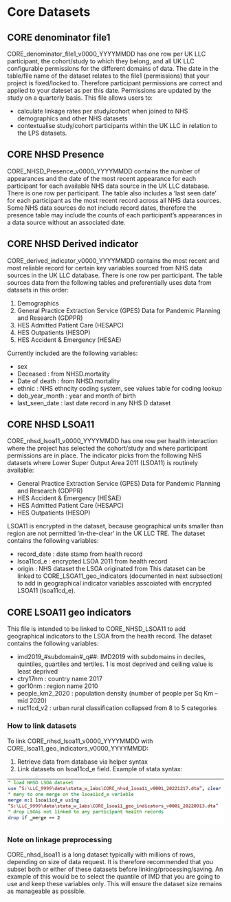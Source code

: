 # Core Datasets

## CORE denominator file1
CORE_denominator_file1_v0000_YYYYMMDD has one row per UK LLC participant, the cohort/study to which they belong, and all UK LLC configurable permissions for the different domains of data. The date in the table/file name of the dataset relates to the file1 (permissions) that your project is fixed/locked to. Therefore participant permissions are correct and applied to your dateset as per this date. Permissions are updated by the study on a quarterly basis. This file allows users to:
* calculate linkage rates per study/cohort when joined to NHS demographics and other NHS datasets
* contextualise study/cohort participants within the UK LLC in relation to the LPS datasets. 

## CORE NHSD Presence 
CORE_NHSD_Presence_v0000_YYYYMMDD contains the number of appearances and the date of the most recent appearance for each participant for each available NHS data source in the UK LLC database. There is one row per participant. The table also includes a ‘last seen date’ for each participant as the most recent record across all NHS data sources. Some NHS data sources do not include record dates, therefore the presence table may include the counts of each participant’s appearances in a data source without an associated date. 

## CORE NHSD Derived indicator
CORE_derived_indicator_v0000_YYYYMMDD contains the most recent and most reliable record for certain key variables sourced from NHS data sources in the UK LLC database. There is one row per participant. The table sources data from the following tables and preferentially uses data from datasets in this order:
1. Demographics
2. General Practice Extraction Service (GPES) Data for Pandemic Planning and Research (GDPPR)
3. HES Admitted Patient Care (HESAPC)
4. HES Outpatients (HESOP)
5. HES Accident & Emergency (HESAE)

Currently included are the following variables:
* sex
* Deceased : from NHSD.mortality
* Date of death : from NHSD.mortality
* ethnic : NHS ethncity coding system, see values table for coding lookup
* dob_year_month : year and month of birth 
* last_seen_date : last date record in any NHS D dataset

## CORE NHSD LSOA11
CORE_nhsd_lsoa11_v0000_YYYYMMDD has one row per health interaction where the project has selected the cohort/study and where participant permissions are in place. The indicator picks from the following NHS datasets where Lower Super Output Area 2011 (LSOA11) is routinely available:
* General Practice Extraction Service (GPES) Data for Pandemic Planning and Research (GDPPR)
* HES Accident & Emergency (HESAE)
* HES Admitted Patient Care (HESAPC)
* HES Outpatients (HESOP)

LSOA11 is encrypted in the dataset, because geographical units smaller than region are not permitted ‘in-the-clear’ in the UK LLC TRE. The dataset contains the following variables:
* record_date : date stamp from health record 
* lsoa11cd_e : encrypted LSOA 2011 from health record
* origin : NHS dataset the LSOA originated from 
This dataset can be linked to CORE_LSOA11_geo_indicators (documented in next subsection) to add in geographical indicator variables asscoiated with encrypted LSOA11 (lsoa11cd_e).

## CORE LSOA11 geo indicators
This file is intended to be linked to CORE_NHSD_LSOA11 to add geographical indicators to the LSOA from the health record. The dataset contains the following variables:
* imd2019_#subdomain#_q##: IMD2019 with subdomains in deciles, quintiles, quartiles and tertiles. 1 is most deprived and ceiling value is least deprived
* ctry17nm : country name 2017
* gor10nm : region name 2010
* people_km2_2020 : population density (number of people per Sq Km – mid 2020)
* ruc11cd_v2 : urban rural classification collapsed from 8 to 5 categories 

### How to link datasets
To link CORE_nhsd_lsoa11_v0000_YYYYMMDD with CORE_lsoa11_geo_indicators_v0000_YYYYMMDD:
1.	Retrieve data from database via helper syntax
2.	Link datasets on lsoa11cd_e field. Example of stata syntax:

<img src="../../images/nhs_lsoa_link.png" width="600"/>

### Note on linkage preprocessing
CORE_nhsd_lsoa11 is a long dataset typically with millions of rows, depending on size of data request. It is therefore recommended that you subset both or either of these datasets before linking/processing/saving. An example of this would be to select the quantile of IMD that you are going to use and keep these variables only. This will ensure the dataset size remains as manageable as possible.
